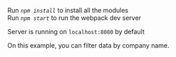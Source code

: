 Run _`npm install`_ to install all the modules<br />
Run _`npm start`_ to run the webpack dev server<br />

Server is running on `localhost:8080` by default

On this example, you can filter data by company name.
